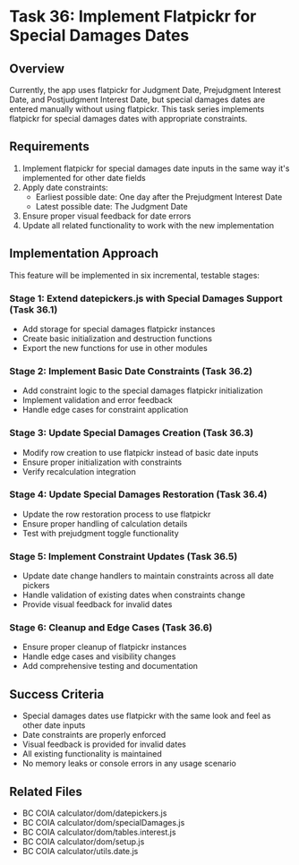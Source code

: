 # Task 36: Implement Flatpickr for Special Damages Dates

## Overview
Currently, the app uses flatpickr for Judgment Date, Prejudgment Interest Date, and Postjudgment Interest Date, but special damages dates are entered manually without using flatpickr. This task series implements flatpickr for special damages dates with appropriate constraints.

## Requirements
1. Implement flatpickr for special damages date inputs in the same way it's implemented for other date fields
2. Apply date constraints:
   - Earliest possible date: One day after the Prejudgment Interest Date
   - Latest possible date: The Judgment Date
3. Ensure proper visual feedback for date errors
4. Update all related functionality to work with the new implementation

## Implementation Approach
This feature will be implemented in six incremental, testable stages:

### Stage 1: Extend datepickers.js with Special Damages Support (Task 36.1)
- Add storage for special damages flatpickr instances
- Create basic initialization and destruction functions
- Export the new functions for use in other modules

### Stage 2: Implement Basic Date Constraints (Task 36.2)
- Add constraint logic to the special damages flatpickr initialization
- Implement validation and error feedback
- Handle edge cases for constraint application

### Stage 3: Update Special Damages Creation (Task 36.3)
- Modify row creation to use flatpickr instead of basic date inputs
- Ensure proper initialization with constraints
- Verify recalculation integration

### Stage 4: Update Special Damages Restoration (Task 36.4)
- Update the row restoration process to use flatpickr
- Ensure proper handling of calculation details
- Test with prejudgment toggle functionality

### Stage 5: Implement Constraint Updates (Task 36.5)
- Update date change handlers to maintain constraints across all date pickers
- Handle validation of existing dates when constraints change
- Provide visual feedback for invalid dates

### Stage 6: Cleanup and Edge Cases (Task 36.6)
- Ensure proper cleanup of flatpickr instances
- Handle edge cases and visibility changes
- Add comprehensive testing and documentation

## Success Criteria
- Special damages dates use flatpickr with the same look and feel as other date inputs
- Date constraints are properly enforced
- Visual feedback is provided for invalid dates
- All existing functionality is maintained
- No memory leaks or console errors in any usage scenario

## Related Files
- BC COIA calculator/dom/datepickers.js
- BC COIA calculator/dom/specialDamages.js
- BC COIA calculator/dom/tables.interest.js
- BC COIA calculator/dom/setup.js
- BC COIA calculator/utils.date.js
